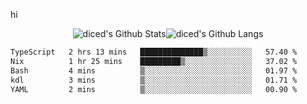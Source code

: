 hi

<div align="center">
  <img align="center" style="padding:0" src="https://github-readme-stats-dzcp99cze-dicedtomatos-projects.vercel.app/api?username=diced&show_icons=true&count_private=true&include_all_commits=true&hide=contribs&custom_title=GitHub%20Stats&theme=transparent&hide_border=true" alt="diced's Github Stats"><img align="center" style="padding:0" src="https://github-readme-stats-dzcp99cze-dicedtomatos-projects.vercel.app/api/top-langs/?username=diced&layout=compact&hide_border=true&theme=transparent" alt="diced's Github Langs">
</div>

<!--START_SECTION:waka-->

```txt
TypeScript   2 hrs 13 mins   ██████████████▒░░░░░░░░░░   57.40 %
Nix          1 hr 25 mins    █████████▒░░░░░░░░░░░░░░░   37.02 %
Bash         4 mins          ▒░░░░░░░░░░░░░░░░░░░░░░░░   01.97 %
kdl          3 mins          ▒░░░░░░░░░░░░░░░░░░░░░░░░   01.71 %
YAML         2 mins          ▒░░░░░░░░░░░░░░░░░░░░░░░░   00.90 %
```

<!--END_SECTION:waka-->
